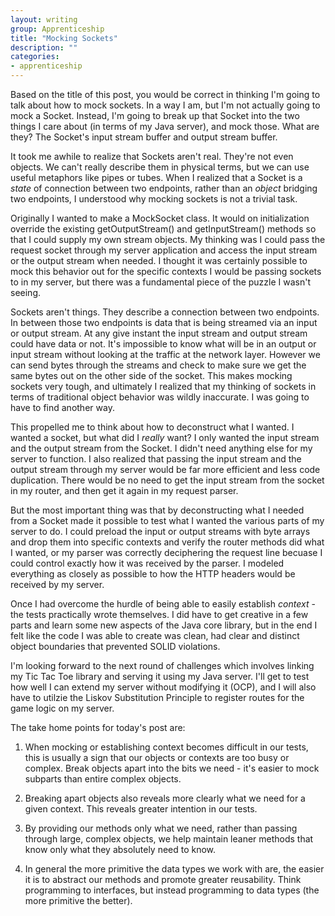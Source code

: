 ```yaml
---
layout: writing
group: Apprenticeship
title: "Mocking Sockets"
description: ""
categories:
- apprenticeship
---
```


Based on the title of this post, you would be correct in thinking I'm going to talk about how to mock sockets. In a way I am, but I'm not actually going to mock a Socket. Instead, I'm going to break up that Socket into the two things I care about (in terms of my Java server), and mock those. What are they? The Socket's input stream buffer and output stream buffer.

It took me awhile to realize that Sockets aren't real. They're not even objects. We can't really describe them in physical terms, but we can use useful metaphors like pipes or tubes. When I realized that a Socket is a *state* of connection between two endpoints, rather than an *object* bridging two endpoints, I understood why mocking sockets is not a trivial task.

Originally I wanted to make a MockSocket class. It would on initialization override the existing getOutputStream() and getInputStream() methods so that I could supply my own stream objects. My thinking was I could pass the request socket through my server application and access the input stream or the output stream when needed. I thought it was certainly possible to mock this behavior out for the specific contexts I would be passing sockets to in my server, but there was a fundamental piece of the puzzle I wasn't seeing.

Sockets aren't things. They describe a connection between two endpoints. In between those two endpoints is data that is being streamed via an input or output stream. At any give instant the input stream and output stream could have data or not. It's impossible to know what will be in an output or input stream without looking at the traffic at the network layer. However we can send bytes through the streams and check to make sure we get the same bytes out on the other side of the socket. This makes mocking sockets very tough, and ultimately I realized that my thinking of sockets in terms of traditional object behavior was wildly inaccurate. I was going to have to find another way.

This propelled me to think about how to deconstruct what I wanted. I wanted a socket, but what did I *really* want? I only wanted the input stream and the output stream from the Socket. I didn't need anything else for my server to function. I also realized that passing the input stream and the output stream through my server would be far more efficient and less code duplication. There would be no need to get the input stream from the socket in my router, and then get it again in my request parser.

But the most important thing was that by deconstructing what I needed from a Socket made it possible to test what I wanted the various parts of my server to do. I could preload the input or output streams with byte arrays and drop them into specific contexts and verify the router methods did what I wanted, or my parser was correctly deciphering the request line becuase I could control exactly how it was received by the parser. I modeled everything as closely as possible to how the HTTP headers would be received by my server.

Once I had overcome the hurdle of being able to easily establish *context* - the tests practically wrote themselves. I did have to get creative in a few parts and learn some new aspects of the Java core library, but in the end I felt like the code I was able to create was clean, had clear and distinct object boundaries that prevented SOLID violations.

I'm looking forward to the next round of challenges which involves linking my Tic Tac Toe library and serving it using my Java server. I'll get to test how well I can extend my server without modifying it (OCP), and I will also have to utilzie the Liskov Substitution Principle to register routes for the game logic on my server.

The take home points for today's post are:

1. When mocking or establishing context becomes difficult in our tests, this is usually a sign that our objects or contexts are too busy or complex. Break objects apart into the bits we need - it's easier to mock subparts than entire complex objects.

2. Breaking apart objects also reveals more clearly what we need for a given context. This reveals greater intention in our tests.

3. By providing our methods only what we need, rather than passing through large, complex objects, we help maintain leaner methods that know only what they absolutely need to know.

4. In general the more primitive the data types we work with are, the easier it is to abstract our methods and promote greater reusability. Think programming to interfaces, but instead programming to data types (the more primitive the better).
